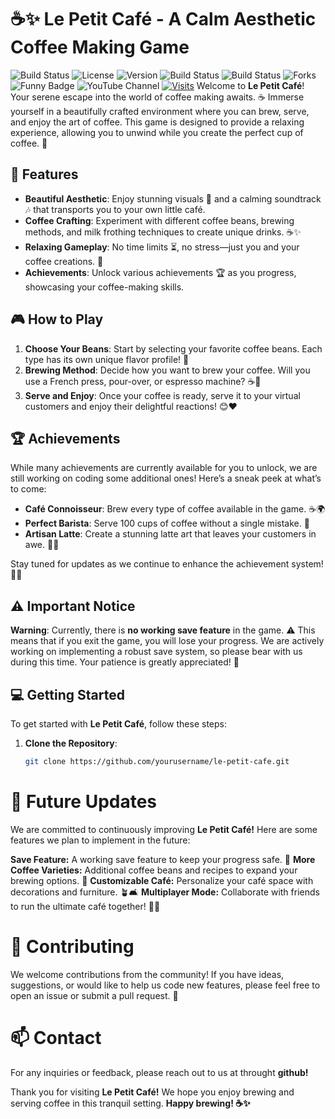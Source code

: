 # ☕✨ Le Petit Café - A Calm Aesthetic Coffee Making Game

![Build Status](https://img.shields.io/badge/build-passing-brightgreen) <!-- Replace with actual badge link -->
![License](https://img.shields.io/badge/license-MIT-blue) <!-- Replace with actual badge link -->
![Version](https://img.shields.io/badge/version-1.0.0-orange) <!-- Replace with actual badge link -->
![Build Status](https://img.shields.io/badge/build-passing-brightgreen)
![Build Status](https://img.shields.io/badge/build-passing-brightgreen)
![Forks](https://img.shields.io/github/forks/DevUrf/Le-Petit-Cafe)
![Funny Badge](https://img.shields.io/badge/this%20is%20not%20a%20bug-it's%20a%20feature-orange)
![YouTube Channel](https://img.shields.io/badge/YouTube-@urfdalurf-red?logo=youtube)
[![Visits](https://komarev.com/ghpvc/?username=DevUrf&color=blueviolet&label=Profile%20Views%20(Stalkers))](https://github.com/DevUrf/Le-Petit-Cafe/)
Welcome to **Le Petit Café**! Your serene escape into the world of coffee making awaits. ☕ Immerse yourself in a beautifully crafted environment where you can brew, serve, and enjoy the art of coffee. This game is designed to provide a relaxing experience, allowing you to unwind while you create the perfect cup of coffee. 🌼
 <!-- Replace with an actual image link -->

## 🌟 Features

- **Beautiful Aesthetic**: Enjoy stunning visuals 🌅 and a calming soundtrack 🎶 that transports you to your own little café.
- **Coffee Crafting**: Experiment with different coffee beans, brewing methods, and milk frothing techniques to create unique drinks. ☕✨
- **Relaxing Gameplay**: No time limits ⏳, no stress—just you and your coffee creations. 🌈
- **Achievements**: Unlock various achievements 🏆 as you progress, showcasing your coffee-making skills.

## 🎮 How to Play

1. **Choose Your Beans**: Start by selecting your favorite coffee beans. Each type has its own unique flavor profile! 🌱
2. **Brewing Method**: Decide how you want to brew your coffee. Will you use a French press, pour-over, or espresso machine? ☕🔧
3. **Serve and Enjoy**: Once your coffee is ready, serve it to your virtual customers and enjoy their delightful reactions! 😊❤️
 <!-- Replace with an actual image link -->

## 🏆 Achievements

While many achievements are currently available for you to unlock, we are still working on coding some additional ones! Here’s a sneak peek at what’s to come:

- **Café Connoisseur**: Brew every type of coffee available in the game. ☕🌍
- **Perfect Barista**: Serve 100 cups of coffee without a single mistake. 🎯
- **Artisan Latte**: Create a stunning latte art that leaves your customers in awe. 🎨💖

Stay tuned for updates as we continue to enhance the achievement system! 🔄✨

## ⚠️ Important Notice

**Warning**: Currently, there is **no working save feature** in the game. ⚠️ This means that if you exit the game, you will lose your progress. We are actively working on implementing a robust save system, so please bear with us during this time. Your patience is greatly appreciated! 🙏

## 💻 Getting Started

To get started with **Le Petit Café**, follow these steps:

1. **Clone the Repository**: 
   ```bash
   git clone https://github.com/yourusername/le-petit-cafe.git


# 📅 Future Updates
We are committed to continuously improving **Le Petit Café!** Here are some features we plan to implement in the future:

**Save Feature:** A working save feature to keep your progress safe. 💾
**More Coffee Varieties:** Additional coffee beans and recipes to expand your brewing options. 🌟
**Customizable Café:** Personalize your café space with decorations and furniture. 🪴🛋️
**Multiplayer Mode:** Collaborate with friends to run the ultimate café together! 🤝👫
# 🤝 Contributing
We welcome contributions from the community! If you have ideas, suggestions, or would like to help us code new features, please feel free to open an issue or submit a pull request. 📝

# 📫 Contact
For any inquiries or feedback, please reach out to us at throught **github!**

Thank you for visiting **Le Petit Café!** We hope you enjoy brewing and serving coffee in this tranquil setting. **Happy brewing! ☕✨**
